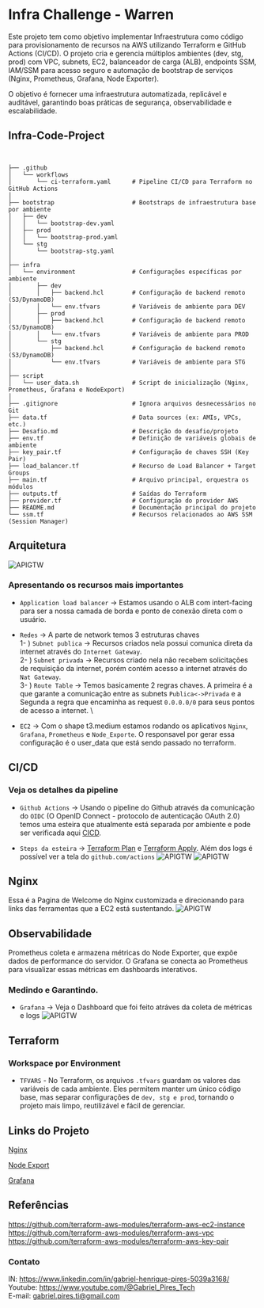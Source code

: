 #  Infra Challenge - Warren

Este projeto tem como objetivo implementar Infraestrutura como código para provisionamento de recursos na AWS utilizando Terraform e GitHub Actions (CI/CD). O projeto cria e gerencia múltiplos ambientes (dev, stg, prod) com VPC, subnets, EC2, balanceador de carga (ALB), endpoints SSM, IAM/SSM para acesso seguro e automação de bootstrap de serviços (Nginx, Prometheus, Grafana, Node Exporter).

O objetivo é fornecer uma infraestrutura automatizada, replicável e auditável, garantindo boas práticas de segurança, observabilidade e escalabilidade.

## Infra-Code-Project

```


├── .github
│   └── workflows
│       └── ci-terraform.yaml      # Pipeline CI/CD para Terraform no GitHub Actions
│
├── bootstrap                      # Bootstraps de infraestrutura base por ambiente
│   ├── dev
│   │   └── bootstrap-dev.yaml
│   ├── prod
│   │   └── bootstrap-prod.yaml
│   └── stg
│       └── bootstrap-stg.yaml
│
├── infra
│   └── environment                # Configurações específicas por ambiente
│       ├── dev
│       │   ├── backend.hcl        # Configuração de backend remoto (S3/DynamoDB)
│       │   └── env.tfvars         # Variáveis de ambiente para DEV
│       ├── prod
│       │   ├── backend.hcl        # Configuração de backend remoto (S3/DynamoDB)
│       │   └── env.tfvars         # Variáveis de ambiente para PROD
│       └── stg
│           ├── backend.hcl        # Configuração de backend remoto (S3/DynamoDB)
│           └── env.tfvars         # Variáveis de ambiente para STG
│
├── script
│   └── user_data.sh               # Script de inicialização (Nginx, Prometheus, Grafana e NodeExport)
│
├── .gitignore                     # Ignora arquivos desnecessários no Git
├── data.tf                        # Data sources (ex: AMIs, VPCs, etc.)
├── Desafio.md                     # Descrição do desafio/projeto
├── env.tf                         # Definição de variáveis globais de ambiente
├── key_pair.tf                    # Configuração de chaves SSH (Key Pair)
├── load_balancer.tf               # Recurso de Load Balancer + Target Groups
├── main.tf                        # Arquivo principal, orquestra os módulos
├── outputs.tf                     # Saídas do Terraform
├── provider.tf                    # Configuração do provider AWS
├── README.md                      # Documentação principal do projeto
└── ssm.tf                         # Recursos relacionados ao AWS SSM (Session Manager)
```
## Arquitetura

![APIGTW](imagens/Arquitetura.png) 

### Apresentando os recursos mais importantes
- ``Application load balancer`` -> Estamos usando o ALB com intert-facing para ser a nossa camada de borda e ponto de conexão direta com o usuário.

- ``Redes`` ->  A parte de network temos 3 estruturas chaves \
    1- ) ``Subnet publica`` -> Recursos criados nela possui comunica direta da internet através do ``Internet Gateway``. \
    2- ) ``Subnet privada`` -> Recursos criado nela não recebem solicitações de requisição da internet, porém contém acesso a internet através do ``Nat Gateway``. \
    3- ) ``Route Table`` -> Temos basicamente 2 regras chaves. A primeira é a que garante a comunicação entre as subnets ``Publica<->Privada`` e a Segunda a regra que encaminha as request ``0.0.0.0/0`` para seus pontos de acesso a internet. \

- ``EC2`` -> Com o shape t3.medium estamos rodando os aplicativos ``Nginx``, ``Grafana``, ``Prometheus`` e ``Node_Exporte``. O responsavel por gerar essa configuração é o user_data que está sendo passado no terraform.

## CI/CD

### Veja os detalhes da pipeline
- ``Github Actions`` -> Usando o pipeline do Github através da comunicação do ``OIDC`` (O OpenID Connect - protocolo de autenticação OAuth 2.0) temos uma esteira que atualmente está separada por ambiente e pode ser verificada aqui [CICD](/.github/workflows/ci-terraform.yaml).

- ``Steps da esteira`` -> [Terraform Plan](https://productionresultssa6.blob.core.windows.net/actions-results/5314539f-faa2-4488-9147-2b4f142fdb38/workflow-job-run-9de157cc-626a-552c-9bdc-9649b6050f88/logs/job/job-logs.txt?rsct=text%2Fplain&se=2025-09-13T18%3A02%3A31Z&sig=yi1Tzv2yiAlOCDTDL9dUsC46r1slsxATe0dgPDPUU5Q%3D&ske=2025-09-14T05%3A07%3A33Z&skoid=ca7593d4-ee42-46cd-af88-8b886a2f84eb&sks=b&skt=2025-09-13T17%3A07%3A33Z&sktid=398a6654-997b-47e9-b12b-9515b896b4de&skv=2025-05-05&sp=r&spr=https&sr=b&st=2025-09-13T17%3A52%3A26Z&sv=2025-05-05
) e [Terraform Apply](https://productionresultssa6.blob.core.windows.net/actions-results/5314539f-faa2-4488-9147-2b4f142fdb38/workflow-job-run-a52e9bf4-b438-587c-87be-40942ae9d9e0/logs/job/job-logs.txt?rsct=text%2Fplain&se=2025-09-13T18%3A02%3A20Z&sig=85aqMpBjImlF2Ep4mNEeckeXA3XWrnZ4J3EPo1CyUVY%3D&ske=2025-09-14T05%3A00%3A48Z&skoid=ca7593d4-ee42-46cd-af88-8b886a2f84eb&sks=b&skt=2025-09-13T17%3A00%3A48Z&sktid=398a6654-997b-47e9-b12b-9515b896b4de&skv=2025-05-05&sp=r&spr=https&sr=b&st=2025-09-13T17%3A52%3A15Z&sv=2025-05-05). Além dos logs é possível ver a tela do ``github.com/actions`` 
![APIGTW](imagens/plan_cicd.png)
![APIGTW](imagens/apply_cicd.png)

## Nginx
Essa é a Pagina de Welcome do Nginx customizada e direcionando para links das ferramentas que a EC2 está sustentando.
![APIGTW](imagens/nginx.png)

## Observabilidade
Prometheus coleta e armazena métricas do Node Exporter, que expõe dados de performance do servidor.
O Grafana se conecta ao Prometheus para visualizar essas métricas em dashboards interativos.

### Medindo e Garantindo.
- ``Grafana`` -> Veja o Dashboard que foi feito atráves da coleta de métricas e logs
![APIGTW](imagens/grafana.png)

## Terraform
### Workspace por Environment
- ``TFVARS`` - No Terraform, os arquivos ``.tfvars`` guardam os valores das variáveis de cada ambiente. Eles permitem manter um único código base, mas separar configurações de ``dev, stg e prod``, tornando o projeto mais limpo, reutilizável e fácil de gerenciar.

## Links do Projeto
[Nginx](http://desafio-warren-dev-alb-740799946.us-east-1.elb.amazonaws.com/)

[Node Export](http://desafio-warren-dev-alb-740799946.us-east-1.elb.amazonaws.com:9090/graph)

[Grafana](http://desafio-warren-dev-alb-740799946.us-east-1.elb.amazonaws.com:3000/)


## Referências

https://github.com/terraform-aws-modules/terraform-aws-ec2-instance \
https://github.com/terraform-aws-modules/terraform-aws-vpc \
https://github.com/terraform-aws-modules/terraform-aws-key-pair 


### Contato
IN: https://www.linkedin.com/in/gabriel-henrique-pires-5039a3168/ \
Youtube: https://www.youtube.com/@Gabriel_Pires_Tech  \
E-mail: gabriel.pires.ti@gmail.com


